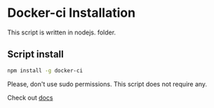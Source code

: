 # Docker-ci Installation


This script is written in nodejs.
folder.

## Script install

```bash
npm install -g docker-ci
```

Please, don't use sudo permissions. This script does not require any.

Check out [docs](http://docker-ci.org/documentation)
